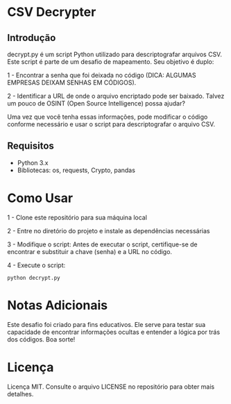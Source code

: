 # CSV Decrypter

## Introdução

decrypt.py é um script Python utilizado para descriptografar arquivos CSV. 
Este script é parte de um desafio de mapeamento. 
Seu objetivo é duplo:

1 - Encontrar a senha que foi deixada no código (DICA: ALGUMAS EMPRESAS DEIXAM SENHAS EM CÓDIGOS).

2 - Identificar a URL de onde o arquivo encriptado pode ser baixado. Talvez um pouco de OSINT (Open Source Intelligence) possa ajudar?

Uma vez que você tenha essas informações, pode modificar o código conforme necessário e usar o script para descriptografar o arquivo CSV.

## Requisitos

 - Python 3.x
 - Bibliotecas: os, requests, Crypto, pandas

# Como Usar

1 - Clone este repositório para sua máquina local

2 - Entre no diretório do projeto e instale as dependências necessárias

3 - Modifique o script: Antes de executar o script, certifique-se de encontrar e substituir a chave (senha) e a URL no código.

4 - Execute o script:

```
python decrypt.py
```

# Notas Adicionais

Este desafio foi criado para fins educativos. Ele serve para testar sua capacidade de encontrar informações ocultas e entender a lógica por trás dos códigos. Boa sorte!

# Licença

Licença MIT. Consulte o arquivo LICENSE no repositório para obter mais detalhes.
